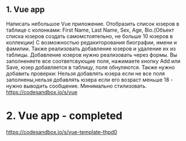 ## 1. Vue app

Написать небольшое Vue приложение. Отобразить список юзеров в таблице с колонками: First Name, Last Name, Sex, Age, Bio.(Объект списка юзеров создать самомстоятельно, не больше 10 юзеров в коллекции) С возможностью редакиторования биографии, имени и фамилии. Также реализовать добавление юзеров и удаление их из таблицы. Добавление юзеров нужно реализовать через формы. Вы заполненяете все соответсвующие поля, нажимаете кнопку Add или Save, юзер добавляется в таблицу, поля обнуляются. Также нужно добавить проверки: Нельзя добавлять юзера если не все поля заполнены,нельзя добавлять юзера если его возраст меньше 18 - нужно выводить сообщение. Минимально стилизовать. https://codesandbox.io/s/vue

# 2. Vue app - completed

https://codesandbox.io/s/vue-template-thpd0
